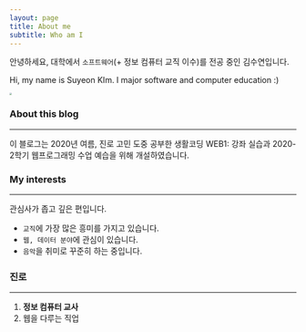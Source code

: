 ```yaml
---
layout: page
title: About me
subtitle: Who am I
---
```


안녕하세요, 대학에서 `소프트웨어`(+ 정보 컴퓨터 교직 이수)를 전공 중인 김수연입니다. 

Hi, my name is Suyeon KIm. I major software and computer education :) 

<img src="C:\Users\Suyeon Kim\s2uyeoii.github.io\assets\img\KakaoTalk_20200913_024935483.jpg" style="zoom:25%;" />



### About this blog

------

이 블로그는 2020년 여름, 진로 고민 도중 공부한 생활코딩 WEB1: [](https://opentutorials.org/course/3084) 강좌 실습과 2020-2학기 웹프로그래밍 수업 예습을 위해 개설하였습니다.  

### My interests

------

관심사가 좁고 깊은 편입니다. 

- `교직`에 가장 많은 흥미를 가지고 있습니다.
-  `웹, 데이터 분야`에 관심이 있습니다.
- `음악`을 취미로 꾸준히 하는 중입니다. 

### 진로

------

1. **정보 컴퓨터 교사**
2. 웹을 다루는 직업